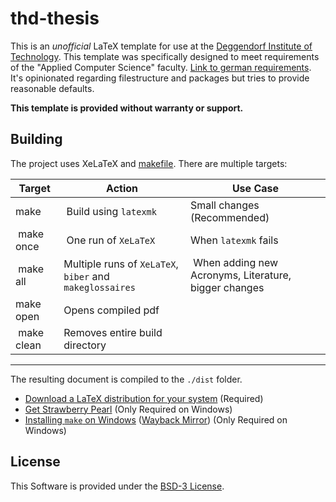 # thd-thesis

This is an *unofficial* LaTeX template for use at the [Deggendorf Institute of Technology](https://th-deg.de).
This template was specifically designed to meet requirements of the "Applied Computer Science" faculty.
[Link to german requirements](https://th-deg.de/Studierende/Antraege-und-Organisatorisches/AI/Abschlussarbeiten_final_IAS_AI_LSI.pdf).
It's opinionated regarding filestructure and packages but tries to provide reasonable defaults.

**This template is provided without warranty or support.**

## Building

The project uses XeLaTeX and [makefile](makefile).
There are multiple targets:

| Target        | Action                                                    | Use Case                                              |
|---------------|-----------------------------------------------------------|-------------------------------------------------------|
| make          | Build using `latexmk`                                     | Small changes (Recommended)                           |
| make once     | One run of `XeLaTeX`                                      | When `latexmk` fails                                  |
| make all      | Multiple runs of `XeLaTeX`, `biber` and `makeglossaires`  | When adding new Acronyms, Literature, bigger changes  |
| make open     | Opens compiled pdf                                        |                                                       |
| make clean    | Removes entire build directory                            |                                                       |

---

The resulting document is compiled to the `./dist` folder.

- [Download a LaTeX distribution for your system](https://wiki.contextgarden.net/TeX_Distributions) (Required)
- [Get Strawberry Pearl](https://strawberryperl.com) (Only Required on Windows)
- [Installing `make` on Windows](https://www.technewstoday.com/install-and-use-make-in-windows/) ([Wayback Mirror](https://web.archive.org/web/20220623033912/https://www.technewstoday.com/install-and-use-make-in-windows/)) (Only Required on Windows)


## License

This Software is provided under the [BSD-3 License](LICENSE.md).
